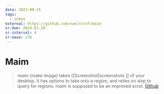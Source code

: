 ```yaml
---
date: 2023-09-15
tags:
  - inbox
external: https://github.com/naelstrof/maim
sr-due: 2024-01-29
sr-interval: 4
sr-ease: 276
---
```


# Maim

> maim (make image) takes [[Screenshot|screenshots ]] of your desktop. It has
> options to take only a region, and relies on slop to query for regions. maim
> is supposed to be an improved scrot.
> [Github](https://github.com/naelstrof/maim)
